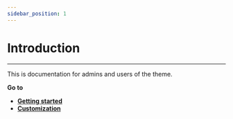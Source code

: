 ```yaml
---
sidebar_position: 1
---
```


# Introduction

---

This is documentation for admins and users of the theme.

**Go to**

- **[Getting started](/docs/getting-started/requirements)**
- **[Customization](/docs/customization/identity)**
